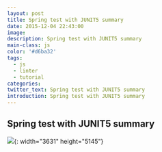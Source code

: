 ```yaml
---
layout: post
title: Spring test with JUNIT5 summary
date: 2015-12-04 22:43:00
image:
description: Spring test with JUNIT5 summary
main-class: js
color: '#d6ba32'
tags:
  - js
  - linter
  - tutorial
categories:
twitter_text: Spring test with JUNIT5 summary
introduction: Spring test with JUNIT5 summary
---
```


## Spring test with JUNIT5 summary

![](/viinhpham.github.io/uploads/junit-5.png){: width="3631" height="5145"}